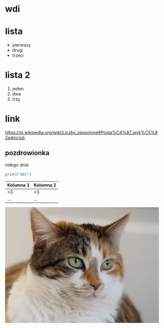 # wdi

# lista
* pierwszy
* drugi
* trzeci 

# lista 2
1. jeden
2. dwa
3. trzy

# link
https://pl.wikipedia.org/wiki/Liczby_zespolone#Posta%C4%87_wyk%C5%82adnicza\

## pozdrowionka
*miłego dnia*

```python
print("WDI")
```

Kolumna 1| Kolumna 2
------------ | -------------
<3 | <3
... | ...

![DogIsCatNow](laboratorium%202/cat.jpg)